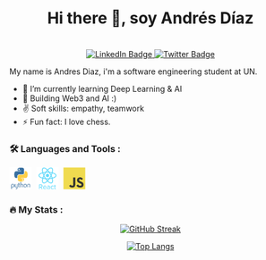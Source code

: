 <div id="header" align="center">
  <h1>Hi there 👋, soy Andrés Díaz<h1>
</div>

<div id="badges" align="center">
<a href="https://www.linkedin.com/in/andiazo/">
    <img src="https://img.shields.io/badge/LinkedIn-blue?style=for-the-badge&logo=linkedin&logoColor=white" alt="LinkedIn Badge"/>
  </a>
  <a href="https://twitter.com/__andiazo__">
    <img src="https://img.shields.io/badge/Twitter-blue?style=for-the-badge&logo=twitter&logoColor=white" alt="Twitter Badge"/>
  </a>
</div>

My name is Andres Diaz, i'm a software engineering student at UN.

- 🌱 I’m currently learning Deep Learning & AI
- :hammer: Building Web3 and AI :)
- :v: Soft skills: empathy, teamwork
- ⚡ Fun fact: I love chess.

### :hammer_and_wrench: Languages and Tools :

<div>
    <img src="https://github.com/devicons/devicon/blob/master/icons/python/python-original-wordmark.svg" title="Python" alt="Python" width="40" height="40"/>&nbsp;
    <img src="https://github.com/devicons/devicon/blob/master/icons/react/react-original-wordmark.svg" title="React" alt="React" width="40" height="40"/>&nbsp;
    <img src="https://github.com/devicons/devicon/blob/master/icons/javascript/javascript-original.svg" title="Javascript" alt="Javascript" width="40" height="40"/>&nbsp;
</div>

### :fire: My Stats :
<div align="center">

[![GitHub Streak](http://github-readme-streak-stats.herokuapp.com?user=andiazo&theme=dark&background=000000)](https://git.io/streak-stats)


[![Top Langs](https://github-readme-stats.vercel.app/api/top-langs/?username=andiazo&layout=compact&theme=vision-friendly-dark)](https://github.com/anuraghazra/github-readme-stats)

</div>
<!--
**andiazo/andiazo** is a ✨ _special_ ✨ repository because its `README.md` (this file) appears on your GitHub profile.
